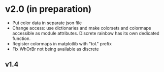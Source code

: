 
# v2.0 (in preparation)

- Put color data in separate json file
- Change access: use dictionaries and make colorsets and colormaps accessible as
  module attributes. Discrete rainbow has its own dedicated function.
- Register colormaps in matplotlib with "tol." prefix
- Fix WhOrBr not being available as discrete

## v1.4
